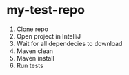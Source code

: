 # my-test-repo
 1. Clone repo
 2. Open project in IntelliJ
 3. Wait for all dependecies to download
 4. Maven clean
 5. Maven install
 6. Run tests
